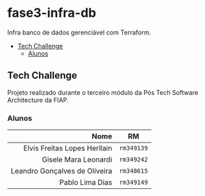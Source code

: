 # fase3-infra-db

Infra banco de dados gerenciável com Terraform.

- [Tech Challenge](#tech-challenge)
  - [Alunos](#alunos)

## Tech Challenge

Projeto realizado durante o terceiro módulo da Pós Tech Software Architecture da FIAP.

### Alunos

|                            Nome |     RM     |
| ------------------------------: | :--------: |
|    Elvis Freitas Lopes Herllain | `rm349139` |
|            Gisele Mara Leonardi | `rm349242` |
|   Leandro Gonçalves de Oliveira | `rm348615` |
|                 Pablo Lima Dias | `rm349149` |
